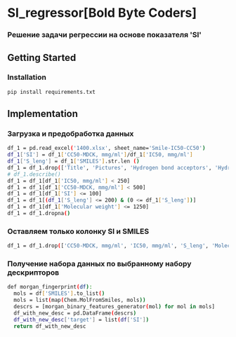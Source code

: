 # SI_regressor[Bold Byte Coders]

### Решение задачи регрессии на основе показателя 'SI'

<!-- GETTING STARTED -->
## Getting Started

### Installation
  ```sh
  pip install requirements.txt
  ```
<!-- Implementation -->
## Implementation

### Загрузка и предобработка данных

  ```sh
  df_1 = pd.read_excel('1400.xlsx', sheet_name='Smile-IC50-CC50')
  df_1['SI'] = df_1['CC50-MDCK, mmg/ml']/df_1['IC50, mmg/ml']
  df_1['S_leng'] = df_1['SMILES'].str.len ()
  df_1 = df_1.drop(['Title', 'Pictures', 'Hydrogen bond acceptors', 'Hydrogen bond donors', 'Polar SA'], axis=1)
  # df_1.describe()
  df_1 = df_1[df_1['IC50, mmg/ml'] < 250]
  df_1 = df_1[df_1['CC50-MDCK, mmg/ml'] < 500]
  df_1 = df_1[df_1['SI'] <= 100]
  df_1 = df_1[(df_1['S_leng'] <= 200) & (0 <= df_1['S_leng'])]
  df_1 = df_1[df_1['Molecular weight'] <= 1250]
  df_1 = df_1.dropna()
  ```
  ### Оставляем только колонку SI и SMILES
  ```sh
  df_1 = df_1.drop(['CC50-MDCK, mmg/ml', 'IC50, mmg/ml', 'S_leng', 'Molecular weight'], axis=1)
  ```
  <!-- Получение набора данных по выбранному набору дескрипторов -->
  ### Получение набора данных по выбранному набору дескрипторов
  ```sh
  def morgan_fingerprint(df):
    mols = df['SMILES'].to_list()
    mols = list(map(Chem.MolFromSmiles, mols))
    descrs = [morgan_binary_features_generator(mol) for mol in mols]
    df_with_new_desc = pd.DataFrame(descrs)
    df_with_new_desc['target'] = list(df['SI'])
    return df_with_new_desc
  ```

